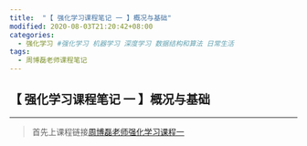 ```yaml
---
title:  "【 强化学习课程笔记 一 】概况与基础"
modified: 2020-08-03T21:20:42+08:00
categories:
  - 强化学习 #强化学习 机器学习 深度学习 数据结构和算法 日常生活
tags:
  - 周博磊老师课程笔记
---
```


## 【 强化学习课程笔记 一 】概况与基础
***
> 首先上课程链接[周博磊老师强化学习课程一](https://www.bilibili.com/video/BV1LE411G7Xj)

<!-- # <kbd>Ctrl</kbd> -->

